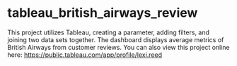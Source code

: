 # tableau_british_airways_review
This project utilizes Tableau, creating a parameter, adding filters, and joining two data sets together. The dashboard displays average metrics of British Airways from customer reviews. You can also view this project online here: https://public.tableau.com/app/profile/lexi.reed

